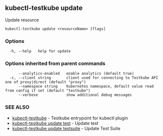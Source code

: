 ## kubectl-testkube update

Update resource

```
kubectl-testkube update <resourceName> [flags]
```

### Options

```
  -h, --help   help for update
```

### Options inherited from parent commands

```
      --analytics-enabled   enable analytics (default true)
  -c, --client string       client used for connecting to Testkube API one of proxy|direct (default "proxy")
      --namespace string    Kubernetes namespace, default value read from config if set (default "testkube")
      --verbose             show additional debug messages
```

### SEE ALSO

* [kubectl-testkube](kubectl-testkube.md)	 - Testkube entrypoint for kubectl plugin
* [kubectl-testkube update test](kubectl-testkube_update_test.md)	 - Update test
* [kubectl-testkube update testsuite](kubectl-testkube_update_testsuite.md)	 - Update Test Suite

